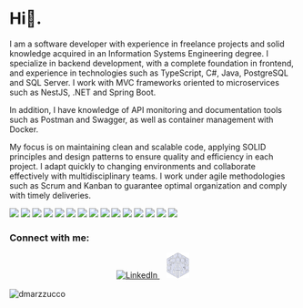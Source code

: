
<h1 align="left">Hi👋. </h1>
<p align = "left">
I am a software developer with experience in freelance projects and solid knowledge acquired in an Information Systems Engineering degree. I specialize in backend development, with a complete foundation in frontend, and experience in technologies such as TypeScript, C#, Java, PostgreSQL and SQL Server. I work with MVC frameworks oriented to microservices such as NestJS, .NET and Spring Boot.

In addition, I have knowledge of API monitoring and documentation tools such as Postman and Swagger, as well as container management with Docker.

My focus is on maintaining clean and scalable code, applying SOLID principles and design patterns to ensure quality and efficiency in each project. I adapt quickly to changing environments and collaborate effectively with multidisciplinary teams. I work under agile methodologies such as Scrum and Kanban to guarantee optimal organization and comply with timely deliveries.

<span> 
  <img src="https://img.shields.io/badge/java-%23ED8B00.svg?style=for-the-badge&logo=openjdk&logoColor=white">
  <img src="https://img.shields.io/badge/spring-%236DB33F.svg?style=for-the-badge&logo=spring&logoColor=white">
  <img src="https://img.shields.io/badge/node.js-6DA55F?style=for-the-badge&logo=node.js&logoColor=white">
  <img src="https://img.shields.io/badge/nestjs-%23E0234E.svg?style=for-the-badge&logo=nestjs&logoColor=white">
  <img src= "https://img.shields.io/badge/typescript-%23007ACC.svg?style=for-the-badge&logo=typescript&logoColor=white">
  <img src= "https://img.shields.io/badge/.NET-5C2D91?style=for-the-badge&logo=.net&logoColor=white">
  <img src="https://img.shields.io/badge/c%23-%23239120.svg?style=for-the-badge&logo=csharp&logoColor=white">
  <img src= "https://img.shields.io/badge/blazor-%235C2D91.svg?style=for-the-badge&logo=blazor&logoColor=white">
  <img src="https://img.shields.io/badge/JWT-black?style=for-the-badge&logo=JSON%20web%20tokens">
  <img src="https://img.shields.io/badge/zod-%233068b7.svg?style=for-the-badge&logo=zod&logoColor=white">
  <img src="https://img.shields.io/badge/-Swagger-%23Clojure?style=for-the-badge&logo=swagger&logoColor=white">
  <img src="https://img.shields.io/badge/Postman-FF6C37?style=for-the-badge&logo=postman&logoColor=white">
  <img src="https://img.shields.io/badge/-mocha-%238D6748?style=for-the-badge&logo=mocha&logoColor=white">
  <img src= "https://img.shields.io/badge/-jest-%23C21325?style=for-the-badge&logo=jest&logoColor=white">
  <img src="https://img.shields.io/badge/github-%23121011.svg?style=for-the-badge&logo=github&logoColor=white">
</span>
</p>
<h3 align="left">Connect with me:</h3>
<p align="center">
  <a href="https://www.linkedin.com/in/dario-marzzucco-597090283?utm_source=share&utm_campaign=share_via&utm_content=profile&utm_medium=android_app" target="_blank">
    <img src="https://raw.githubusercontent.com/rahuldkjain/github-profile-readme-generator/master/src/images/icons/Social/linked-in-alt.svg" alt="LinkedIn" height="40" width="40" />
  </a>
  &nbsp;&nbsp;
  <a href="https://dario-marzzucco.vercel.app/" target="_blank">
    <img src="img/Nav.png" alt="Website" height="45" width="40" />
  </a>
</p>
<p><img align="center" src="https://github-readme-streak-stats.herokuapp.com/?user=dmarzzucco&" alt="dmarzzucco" /></p>
